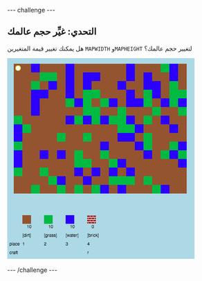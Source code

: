 --- challenge ---
## التحدي: غيِّر حجم عالمك
هل يمكنك تغيير قيمة المتغيرين `MAPWIDTH` و`MAPHEIGHT` لتغيير حجم عالمك؟

![screenshot](images/craft-mapsize.png)




--- /challenge ---